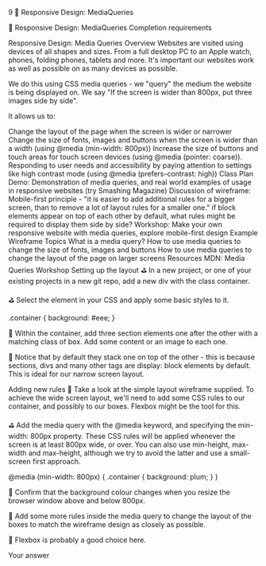 9
🧩 Responsive Design: MediaQueries

🧩 Responsive Design: MediaQueries
Completion requirements

Responsive Design: Media Queries
Overview
Websites are visited using devices of all shapes and sizes. From a full desktop PC to an Apple watch, phones, folding phones, tablets and more. It's important our websites work as well as possible on as many devices as possible.

We do this using CSS media queries - we "query" the medium the website is being displayed on. We say "If the screen is wider than 800px, put three images side by side".

It allows us to:

Change the layout of the page when the screen is wider or narrower
Change the size of fonts, images and buttons when the screen is wider than a width (using @media (min-width: 800px))
Increase the size of buttons and touch areas for touch screen devices (using @media (pointer: coarse)).
Responding to user needs and accessibility by paying attention to settings like high contrast mode (using @media (prefers-contrast: high))
Class Plan
Demo: Demonstration of media queries, and real world examples of usage in responsive websites (try Smashing Magazine)
Discussion of wireframe: Mobile-first principle - "it is easier to add additional rules for a bigger screen, than to remove a lot of layout rules for a smaller one."
if block elements appear on top of each other by default, what rules might be required to display them side by side?
Workshop: Make your own responsive website with media queries, explore mobile-first design Example Wireframe
Topics
What is a media query?
How to use media queries to change the size of fonts, images and buttons
How to use media queries to change the layout of the page on larger screens
Resources
MDN: Media Queries
Workshop
Setting up the layout
⛳️ In a new project, or one of your existing projects in a new git repo, add a new div with the class container.

<div class="container"></div>
 
⛳️ Select the element in your CSS and apply some basic styles to it.

.container {
  background: #eee;
}
 
🎯 Within the container, add three section elements one after the other with a matching class of box. Add some content or an image to each one.

👀 Notice that by default they stack one on top of the other - this is because sections, divs and many other tags are display: block elements by default. This is ideal for our narrow screen layout.

Adding new rules
👀 Take a look at the simple layout wireframe supplied. To achieve the wide screen layout, we'll need to add some CSS rules to our container, and possibly to our boxes. Flexbox might be the tool for this.

⛳️ Add the media query with the @media keyword, and specifying the min-width: 800px property. These CSS rules will be applied whenever the screen is at least 800px wide, or over. You can also use min-height, max-width and max-height, although we try to avoid the latter and use a small-screen first approach.

@media (min-width: 800px) {
  .container {
    background: plum;
  }
}
 
👀 Confirm that the background colour changes when you resize the browser window above and below 800px.

🎯 Add some more rules inside the media query to change the layout of the boxes to match the wireframe design as closely as possible.

💭 Flexbox is probably a good choice here.

Your answer















